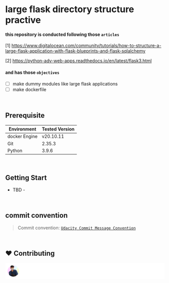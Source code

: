 # large flask directory structure practive

#### this repository is conducted following those `articles`

[1] https://www.digitalocean.com/community/tutorials/how-to-structure-a-large-flask-application-with-flask-blueprints-and-flask-sqlalchemy

[2] https://python-adv-web-apps.readthedocs.io/en/latest/flask3.html

#### and has those `objectives`

- [ ] make dummy modules like large flask applications
- [ ] make dockerfile

<br>

## Prerequisite

| Environment   | Tested Version |
| ------------- | -------------- |
| docker Engine | v20.10.11      |
| Git           | 2.35.3         |
| Python        | 3.9.6          |

<br>

## Getting Start

- TBD -

<br>

## commit convention

> Commit convention: [`Udacity Commit Message Convention`](https://udacity.github.io/git-styleguide/)

<br>

## ❤️ Contributing

[![](/CONTRIBUTORS.svg)](https://github.com/PresentJay/large-flask-directory-structure-practice/graphs/contributors)
